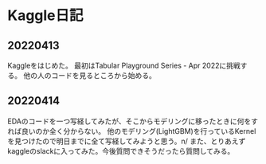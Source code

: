 # Kaggle日記
## 20220413
Kaggleをはじめた。
最初はTabular Playground Series - Apr 2022に挑戦する。
他の人のコードを見るところから始める。

## 20220414
EDAのコードを一つ写経してみたが、そこからモデリングに移ったときに何をすれば良いのか全く分からない。
他のモデリング(LightGBM)を行っているKernelを見つけたので明日までに全て写経してみようと思う。n/
また、とりあえずkaggleのslackに入ってみた。今後質問できそうだったら質問してみる。

